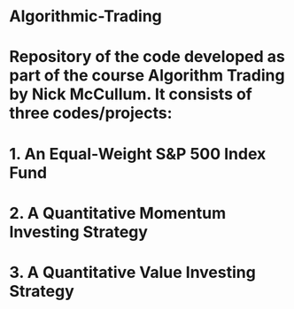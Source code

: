 # Algorithmic-Trading
# Repository of the code developed as part of the course Algorithm Trading by Nick McCullum. It consists of three codes/projects: 
# 1. An Equal-Weight S&P 500 Index Fund
# 2. A Quantitative Momentum Investing Strategy
# 3. A Quantitative Value Investing Strategy
